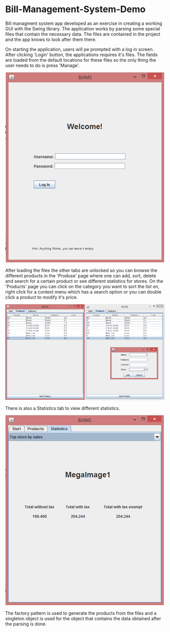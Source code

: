 # Bill-Management-System-Demo

Bill managment system app developed as an exercise in creating a working GUI with the Swing library.
The application works by parsing some special files that contain the necessary data. The files are contained in the project
and the app knows to look after them there.

On starting the application, users will pe prompted with a log in screen. After clicking 'Login' button, the
applications requires it's files. The fields are loaded from the default locations for these files so the only thing the user needs to do is press 'Manage'.

![](/pics/Login.png)


After loading the files the other tabs are unlocked so you can browse the different products in the 'Produse' page
where one can add, sort, delete and search for a certain product or see different statistics for stores.
On the 'Products' page you can click on the category you want to sort the list on, right click for a context menu which has a
search option or you can double click a product to modify it's price.

![](/pics/Products.png)


There is also a Statistics tab to view different statistics.

![](/pics/Statistics.png)

The factory pattern is used to generate the products from the files and a singleton object is used for the 
object that contains the data obtained after the parsing is done.
